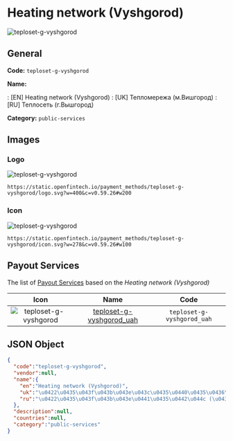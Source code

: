 
# Heating network (Vyshgorod) 
![teploset-g-vyshgorod](https://static.openfintech.io/payment_methods/teploset-g-vyshgorod/logo.svg?w=400&c=v0.59.26#w200)  

## General 
**Code:** `teploset-g-vyshgorod` 
 
**Name:** 
 
:	[EN] Heating network (Vyshgorod) 
:	[UK] Тепломережа (м.Вишгород) 
:	[RU] Теплосеть (г.Вышгород) 
 
**Category:** `public-services` 
 

## Images 

### Logo 
![teploset-g-vyshgorod](https://static.openfintech.io/payment_methods/teploset-g-vyshgorod/logo.svg?w=400&c=v0.59.26#w200)  

```
https://static.openfintech.io/payment_methods/teploset-g-vyshgorod/logo.svg?w=400&c=v0.59.26#w200
```  

### Icon 
![teploset-g-vyshgorod](https://static.openfintech.io/payment_methods/teploset-g-vyshgorod/icon.svg?w=278&c=v0.59.26#w100)  

```
https://static.openfintech.io/payment_methods/teploset-g-vyshgorod/icon.svg?w=278&c=v0.59.26#w100
```  

## Payout Services 
 
The list of [Payout Services](/payout-services/) based on the _Heating network (Vyshgorod)_ 

|Icon|Name|Code| 
|:---:|:---:|:---:| 
|![teploset-g-vyshgorod](https://static.openfintech.io/payout_methods/teploset-g-vyshgorod/icon.png?w=278&c=v0.59.26#w40) |[teploset-g-vyshgorod_uah](/payout-services/teploset-g-vyshgorod_uah/)|`teploset-g-vyshgorod_uah`| 
 

## JSON Object 

```json
{
  "code":"teploset-g-vyshgorod",
  "vendor":null,
  "name":{
    "en":"Heating network (Vyshgorod)",
    "uk":"\u0422\u0435\u043f\u043b\u043e\u043c\u0435\u0440\u0435\u0436\u0430 (\u043c.\u0412\u0438\u0448\u0433\u043e\u0440\u043e\u0434)",
    "ru":"\u0422\u0435\u043f\u043b\u043e\u0441\u0435\u0442\u044c (\u0433.\u0412\u044b\u0448\u0433\u043e\u0440\u043e\u0434)"
  },
  "description":null,
  "countries":null,
  "category":"public-services"
}
```  

